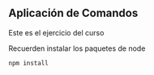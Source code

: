## Aplicación de Comandos

Este es el ejercicio del curso


Recuerden instalar los paquetes de node

```
npm install
```